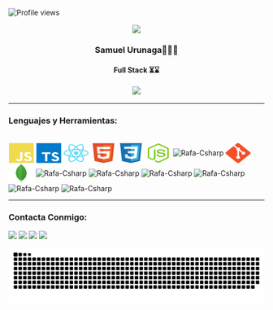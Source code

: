 <p align="left"> <img src="https://komarev.com/ghpvc/?username=SamuelUru2001&color=green" alt="Profile views" /> </p>
<p align="center" width="300">
   <img align="center" width="200" src="https://avatars.githubusercontent.com/u/87658058?v=4" />
   <h3 align="center">Samuel Urunaga👨🏻‍💻</h3>
   <h4 align="center">Full Stack ⏳⌛️ </h3>
</p>
<div align=center> 
<!-- <img height='200em' src='https://github-readme-stats.vercel.app/api/top-langs/?username=SamuelUru2001&layout=compact)](https://github.com/anuraghazra&langs_count=5&exclude_repo=ventasAutos.github.io,/github-readme-stats'/> -->
<!--   <img height='200em' src='https://github-readme-stats.vercel.app/api/top-langs/?username=SamuelUru2001&layout=compact)](https://github.com/anuraghazra&langs_count=5/github-readme-stats'/> -->
<img height='200em' src='https://github-readme-stats.vercel.app/api?username=SamuelUru2001&show_icons=true&theme=dark)](https://github.com/anuraghazra/github-readme-stats'/>
  </div>
    <hr>
<h3>Lenguajes y Herramientas:</h3>
  <div style='display: inline_block'><br>
<img align="center" alt="Rafa-Js" height="40" width="50" src="https://raw.githubusercontent.com/devicons/devicon/master/icons/javascript/javascript-plain.svg">
  <img align="center" alt="Rafa-Ts" height="40" width="50" src="https://raw.githubusercontent.com/devicons/devicon/master/icons/typescript/typescript-plain.svg">
  <img align="center" alt="Rafa-React" height="40" width="50" src="https://raw.githubusercontent.com/devicons/devicon/master/icons/react/react-original.svg">
  <img align="center" alt="Rafa-HTML" height="40" width="50" src="https://raw.githubusercontent.com/devicons/devicon/master/icons/html5/html5-original.svg">
  <img align="center" alt="Rafa-CSS" height="40" width="50" src="https://raw.githubusercontent.com/devicons/devicon/master/icons/css3/css3-original.svg">
  <img align="center" alt="Rafa-Python" height="40" width="50" src="https://raw.githubusercontent.com/devicons/devicon/master/icons/nodejs/nodejs-original.svg">
  <img align="center" alt="Rafa-Csharp" height="40" width="50" src="https://cdn.jsdelivr.net/gh/devicons/devicon/icons/github/github-original-wordmark.svg">
  <img align="center" alt="Rafa-Csharp" height="40" width="50" src="https://raw.githubusercontent.com/devicons/devicon/master/icons/git/git-original.svg">
  <img align="center" alt="Rafa-Csharp" height="40" width="50" src="https://raw.githubusercontent.com/devicons/devicon/master/icons/mongodb/mongodb-original.svg">
  <img align="center" alt="Rafa-Csharp" height="40" width="50" src="https://cdn.jsdelivr.net/gh/devicons/devicon/icons/bootstrap/bootstrap-original.svg">
  <img align="center" alt="Rafa-Csharp" height="40" width="50" src="https://cdn.jsdelivr.net/gh/devicons/devicon/icons/docker/docker-plain-wordmark.svg">
  <img align="center" alt="Rafa-Csharp" height="40" width="50" src="https://cdn.jsdelivr.net/gh/devicons/devicon/icons/jquery/jquery-plain-wordmark.svg">
  <img align="center" alt="Rafa-Csharp" height="40" width="50" src="https://cdn.jsdelivr.net/gh/devicons/devicon/icons/nextjs/nextjs-line.svg">
  <img align="center" alt="Rafa-Csharp" height="40" width="50" src="https://cdn.jsdelivr.net/gh/devicons/devicon/icons/npm/npm-original-wordmark.svg">
  <img align="center" alt="Rafa-Csharp" height="40" width="50" src="https://cdn.jsdelivr.net/gh/devicons/devicon/icons/vscode/vscode-original.svg">
  </div>
  <hr>
  <h3>Contacta Conmigo:</h3>
<div> 
  <a href="https://www.instagram.com/samuelurg08_/" target="_blank"><img src="https://img.shields.io/badge/Instagram-E4405F?style=for-the-badge&logo=instagram&logoColor=white" target="_blank"></a>
   <a href="https://t.me/samuel_uru2001" target="_blank"><img src="https://img.shields.io/badge/Telegram-2CA5E0?style=for-the-badge&logo=telegram&logoColor=white" target="_blank"></a>
  <a href="https://www.linkedin.com/in/samuel-urunaga-786856226/" target="_blank"><img src="https://img.shields.io/badge/-LinkedIn-%230077B5?style=for-the-badge&logo=linkedin&logoColor=white" target="_blank"></a> 
  <a href = "mailto:urunaga.63@gmail.com"><img src="https://img.shields.io/badge/Gmail-D14836?style=for-the-badge&logo=gmail&logoColor=white" target="_blank"></a>

</div>

  ![Snake animation](https://github.com/SamuelUru2001/SamuelUru2001/blob/output/github-contribution-grid-snake.svg)


